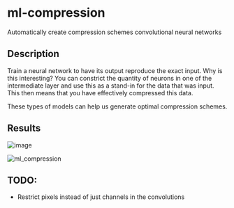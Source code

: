 # ml-compression

Automatically create compression schemes convolutional neural networks

## Description

Train a neural network to have its output reproduce the exact input. Why is this interesting? You can constrict the quantity of neurons in one of the intermediate layer and use this as a stand-in for the data that was input. This then means that you have effectively compressed this data.

These types of models can help us generate optimal compression schemes.

## Results

![image](https://github.com/user-attachments/assets/86069543-ec8c-46b8-a559-116e5f2c77b4)

![ml_compression](https://github.com/user-attachments/assets/6fb1696b-4d7a-466c-be76-0b2768cbd645)

## TODO:
- Restrict pixels instead of just channels in the convolutions
